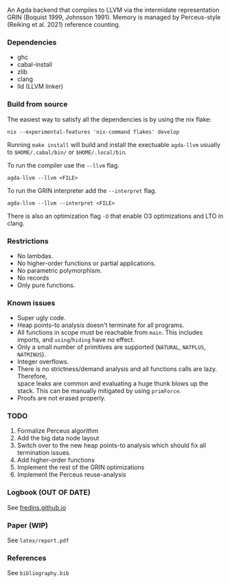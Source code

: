 An Agda backend that compiles to LLVM via the intermidate representation GRIN (Boquist 1999, Johnsson 1991).
Memory is managed by Perceus-style (Reiking et al. 2021) reference counting.

### Dependencies

- ghc
- cabal-install
- zlib
- clang
- lld (LLVM linker)

### Build from source

The easiest way to satisfy all the dependencies is by using the nix flake: 

```
nix --experimental-features 'nix-command flakes' develop
```

Running `make install` will build and install the exectuable `agda-llvm` usually to `$HOME/.cabal/bin/` or `$HOME/.local/bin`. 

To run the compiler use the `--llvm` flag.  

```
agda-llvm --llvm <FILE>
```

To run the GRIN interpreter add the `--interpret` flag.

```
agda-llvm --llvm --interpret <FILE>
```

There is also an optimization flag `-O` that enable O3 optimizations and LTO in clang.

### Restrictions
- No lambdas.  
- No higher-order functions or partial applications.  
- No parametric polymorphism.  
- No records
- Only pure functions.

### Known issues
- Super ugly code.  
- Heap points-to analysis doesn't terminate for all programs.  
- All functions in scope must be reachable from `main`. This 
  includes imports, and `using`/`hiding` have no effect.  
- Only a small number of primitives are supported (`NATURAL`, `NATPLUS`, `NATMINUS`).
- Integer overflows.
- There is no strictness/demand analysis and all functions calls are lazy. Therefore,  
  space leaks are common and evaluating a huge thunk blows up the stack. This can be 
  manually mitigated by using `primForce`.
- Proofs are not erased properly.

### TODO
1. Formalize Perceus algorithm
2. Add the big data node layout
3. Switch over to the new heap points-to analysis which 
   should fix all termination issues.
4. Add higher-order functions
5. Implement the rest of the GRIN optimizations
6. Implement the Perceus reuse-analysis

### Logbook (OUT OF DATE)
See [fredins.github.io](https://fredins.github.io)

### Paper (WIP)

See `latex/report.pdf`

### References
See `bibliography.bib`
